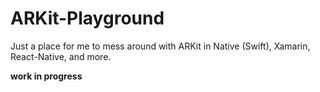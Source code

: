 # ARKit-Playground
Just a place for me to mess around with ARKit in Native (Swift), Xamarin, React-Native, and more.


**work in progress**
